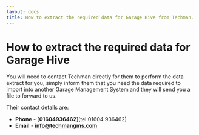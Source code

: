 ```yaml
---
layout: docs
title: How to extract the required data for Garage Hive from Techman.
---
```


#   How to extract the required data for Garage Hive

You will need to contact Techman directly for them to perform the data extract for you, simply inform them that you need the data required to import into another Garage Management System and they will send you a file to forward to us.

Their contact details are:

* **Phone** - [**01604936462**](tel:01604 936462)
* **Email** - [**info@techmangms.com**](mailto:info@techmangms.com)